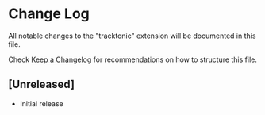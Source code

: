 # Change Log

All notable changes to the "tracktonic" extension will be documented in this file.

Check [Keep a Changelog](http://keepachangelog.com/) for recommendations on how to structure this file.

## [Unreleased]

- Initial release